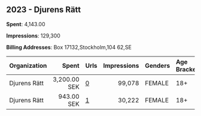 ## 2023 - Djurens Rätt 
**Spent**: 4,143.00

**Impressions**: 129,300

**Billing Addresses**: Box 17132,Stockholm,104 62,SE

|Organization|Spent|Urls|Impressions|Genders|Age Brackets|Country Codes|
|:---|---:|:---|---:|:---|:---|:---|
|Djurens Rätt|3,200.00 SEK|[0](https://www.snap.com/political-ads/asset/dd9463a28e0148022915cd8775d0d5fa6184fc6e429dee00d08baad4bc4f5b1b?mediaType=mp4)|99,078|FEMALE|18+|sweden|
|Djurens Rätt|943.00 SEK|[1](https://www.snap.com/political-ads/asset/dd9463a28e0148022915cd8775d0d5fa6184fc6e429dee00d08baad4bc4f5b1b?mediaType=mp4)|30,222|FEMALE|18+|sweden|
